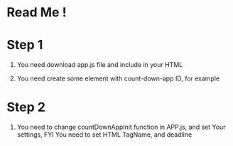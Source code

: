 # Read Me !

# Step 1
1. You need download app.js file and include in your HTML

2. You need create some element with count-down-app ID, for example <div id="count-down-app"> </div>

# Step 2
1. You need to change countDownAppInit function in APP.js, and set Your settings, FYI You need to set HTML TagName, and deadline 